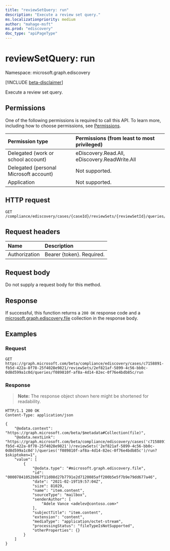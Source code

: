 ```yaml
---
title: "reviewSetQuery: run"
description: "Execute a review set query."
ms.localizationpriority: medium
author: "mahage-msft"
ms.prod: "ediscovery"
doc_type: "apiPageType"
---
```


# reviewSetQuery: run

Namespace: microsoft.graph.ediscovery

[!INCLUDE [beta-disclaimer](../../includes/beta-disclaimer.md)]

Execute a review set query.

## Permissions

One of the following permissions is required to call this API. To learn more, including how to choose permissions, see [Permissions](/graph/permissions-reference).

|Permission type|Permissions (from least to most privileged)|
|:---|:---|
|Delegated (work or school account)|eDiscovery.Read.All, eDiscovery.ReadWrite.All|
|Delegated (personal Microsoft account)|Not supported.|
|Application|Not supported.|

## HTTP request

<!-- {
  "blockType": "ignored"
}
-->

``` http
GET /compliance/ediscovery/cases/{caseId}/reviewSets/{reviewSetId}/queries/{reviewSetQueryId}/run
```

## Request headers

|Name|Description|
|:---|:---|
|Authorization|Bearer {token}. Required.|

## Request body

Do not supply a request body for this method.

## Response

If successful, this function returns a `200 OK` response code and a [microsoft.graph.ediscovery.file](../resources/ediscovery-file.md) collection in the response body.

## Examples

### Request
<!-- {
  "blockType": "request",
  "name": "reviewsetquery_run"
}
-->

``` http
GET https://graph.microsoft.com/beta/compliance/ediscovery/cases/c7158891-fb5d-422a-8f78-25f4028e9821/reviewSets/2ef821af-5899-4c56-bb0c-0d8d599a1c0d/queries/f089810f-af8a-4d14-82ec-0f76e4bdb85c/run
```

### Response

>**Note:** The response object shown here might be shortened for readability.
<!-- {
  "blockType": "response",
  "truncated": true,
  "@odata.type": "microsoft.graph.ediscovery.file",
  "isCollection": true
}
-->

``` http
HTTP/1.1 200 OK
Content-Type: application/json

{
    "@odata.context": "https://graph.microsoft.com/beta/$metadata#Collection(file)",
    "@odata.nextLink": "https://graph.microsoft.com/beta/compliance/ediscovery/cases('c7158891-fb5d-422a-8f78-25f4028e9821')/reviewSets('2ef821af-5899-4c56-bb0c-0d8d599a1c0d')/queries('f089810f-af8a-4d14-82ec-0f76e4bdb85c')/run?$skiptoken=1",
    "value": [
        {
            "@odata.type": "#microsoft.graph.ediscovery.file",
            "id": "00007841052b867f11d08d27b7791e2d7120085aff200b5e5f7b9e79dd677a46",
            "date": "2021-02-19T19:57:04Z",
            "size": 81029,
            "name": "item.content",
            "sourceType": "mailbox",
            "senderAuthor": [
                "Adele Vance <adelev@contoso.com>"
            ],
            "subjectTitle": "item.content",
            "extension": "content",
            "mediaType": "application/octet-stream",
            "processingStatus": "fileTypeIsNotSupported",
            "otherProperties": {}
        }
    ]
}
```
